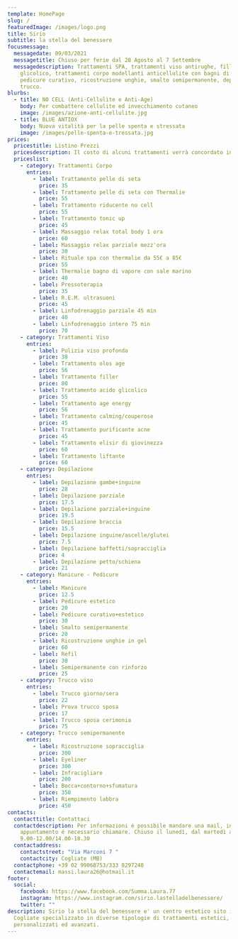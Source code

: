 ```yaml
---
template: HomePage
slug: /
featuredImage: /images/logo.png
title: Sirio
subtitle: la stella del benessere
focusmessage:
  messagedate: 09/03/2021
  messagetitle: Chiuso per ferie dal 28 Agosto al 7 Settembre
  messagedescription: Trattamenti SPA, trattamenti viso antirughe, filler, acido
    glicolico, trattamenti corpo modellanti anticellulite con bagni di vapore,
    pedicure curativo, ricostruzione unghie, smalto semipermanente, depilazione,
    trucco.
blurbs:
  - title: NO CELL (Anti-Cellulite e Anti-Age)
    body: Per combattere cellulite ed invecchiamento cutaneo
    image: /images/azione-anti-cellulite.jpg
  - title: BLUE ANTIOX
    body: Nuova vitalità per la pelle spenta e stressata
    image: /images/pelle-spenta-e-tressata.jpg
prices:
  pricestitle: Listino Prezzi
  pricesdescription: Il costo di alcuni trattamenti verrà concordato in negozio con il cliente.
  priceslist:
    - category: Trattamenti Corpo
      entries:
        - label: Trattamento pelle di seta
          price: 35
        - label: Trattamento pelle di seta con Thermalie
          price: 55
        - label: Trattamento riducente no cell
          price: 55
        - label: Trattamento tonic up
          price: 45
        - label: Massaggio relax total body 1 ora
          price: 60
        - label: Massaggio relax parziale mezz'ora
          price: 30
        - label: Rituale spa con thermalie da 55€ a 85€
          price: 55
        - label: Thermalie bagno di vapore con sale marino
          price: 40
        - label: Pressoterapia
          price: 35
        - label: R.E.M. ultrasuoni
          price: 45
        - label: Linfodrenaggio parziale 45 min
          price: 40
        - label: Linfodrenaggio intero 75 min
          price: 70
    - category: Trattamenti Viso
      entries:
        - label: Pulizia viso profonda
          price: 38
        - label: Trattamento olos age
          price: 56
        - label: Trattamento filler
          price: 80
        - label: Trattamento acido glicolico
          price: 55
        - label: Trattamento age energy
          price: 56
        - label: Trattamento calming/couperose
          price: 45
        - label: Trattamento purificante acne
          price: 45
        - label: Trattamento elisir di giovinezza
          price: 60
        - label: Trattamento liftante
          price: 60
    - category: Depilazione
      entries:
        - label: Depilazione gambe+inguine
          price: 28
        - label: Depilazione parziale
          price: 17.5
        - label: Depilazione parziale+inguine
          price: 19.5
        - label: Depilazione braccia
          price: 15.5
        - label: Depilazione inguine/ascelle/glutei
          price: 7.5
        - label: Depilazione baffetti/sopracciglia
          price: 4
        - label: Depilazione petto/schiena
          price: 21
    - category: Manicure - Pedicure
      entries:
        - label: Manicure
          price: 12.5
        - label: Pedicure estetico
          price: 20
        - label: Pedicure curativo+estetico
          price: 30
        - label: Smalto semipermanente
          price: 20
        - label: Ricostruzione unghie in gel
          price: 60
        - label: Refil
          price: 30
        - label: Semipermanente con rinforzo
          price: 25
    - category: Trucco viso
      entries:
        - label: Trucco giorno/sera
          price: 22
        - label: Prova trucco sposa
          price: 17
        - label: Trucco sposa cerimonia
          price: 75
    - category: Trucco semipermanente
      entries:
        - label: Ricostruzione sopracciglia
          price: 300
        - label: Eyeliner
          price: 300
        - label: Infracigliare
          price: 200
        - label: Bocca+contorno+sfumatura
          price: 350
        - label: Riempimento labbra
          price: 450
contacts:
  contacttitle: Contattaci
  contactdescription: Per informazioni é possibile mandare una mail, invece per
    appuntamento é necessario chiamare. Chiuso il lunedì, dal martedì al sabato
    9.00-12.00/14.00-18.30
  contactaddress:
    contactstreet: "Via Marconi 7 "
    contactcity: Cogliate (MB)
  contactphone: +39 02 99068753/333 8297248
  contactemail: massi.laura26@hotmail.it
footer:
  social:
    facebook: https://www.facebook.com/Summa.Laura.77
    instagram: https://www.instagram.com/sirio.lastelladelbenessere/
    twitter: ""
description: Sirio la stella del benessere e' un centro estetico sito in
  Cogliate specializzato in diverse tipologie di trattamenti estetici,
  personalizzati ed avanzati.
---
```

